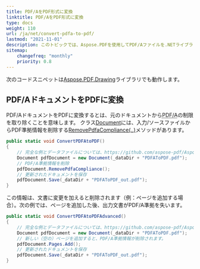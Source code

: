 ```yaml
---
title: PDF/AをPDF形式に変換
linktitle: PDF/AをPDF形式に変換
type: docs
weight: 110
url: /ja/net/convert-pdfa-to-pdf/
lastmod: "2021-11-01"
description: このトピックでは、Aspose.PDFを使用してPDF/Aファイルを.NETライブラリを用いてPDFドキュメントに変換する方法を示します。
sitemap:
    changefreq: "monthly"
    priority: 0.8
---
```


次のコードスニペットは[Aspose.PDF.Drawing](/pdf/ja/net/drawing/)ライブラリでも動作します。

## PDF/AドキュメントをPDFに変換

PDF/AドキュメントをPDFに変換するとは、元のドキュメントから<abbr title="Portable Document Format Archive">PDF/A</abbr>の制限を取り除くことを意味します。
クラス[Document](https://reference.aspose.com/pdf/net/aspose.pdf/document)には、入力/ソースファイルからPDF準拠情報を削除する[RemovePdfaCompliance(..)](https://reference.aspose.com/pdf/net/aspose.pdf/document/methods/removepdfacompliance)メソッドがあります。

```csharp
public static void ConvertPDFAtoPDF()
{
    // 完全な例とデータファイルについては、https://github.com/aspose-pdf/Aspose.PDF-for-.NET をご覧ください
    Document pdfDocument = new Document(_dataDir + "PDFAToPDF.pdf");
    // PDF/A準拠情報を削除
    pdfDocument.RemovePdfaCompliance();
    // 更新されたドキュメントを保存
    pdfDocument.Save(_dataDir + "PDFAToPDF_out.pdf");
}
```
この情報は、文書に変更を加えると削除されます（例：ページを追加する場合）。次の例では、ページを追加した後、出力文書がPDF/A準拠を失います。

```csharp
public static void ConvertPDFAtoPDFAdvanced()
{
    // 完全な例とデータファイルについては、https://github.com/aspose-pdf/Aspose.PDF-for-.NET にアクセスしてください
    Document pdfDocument = new Document(_dataDir + "PDFAToPDF.pdf");
    // 新しい（空の）ページを追加すると、PDF/A準拠情報が削除されます。
    pdfDocument.Pages.Add();
    // 更新されたドキュメントを保存
    pdfDocument.Save(_dataDir + "PDFAToPDF_out.pdf");
}
```
